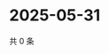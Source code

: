 # 2025-05-31

共 0 条

<!-- BEGIN ZHIHUVIDEO -->
<!-- 最后更新时间 Sat May 31 2025 20:19:24 GMT+0800 (China Standard Time) -->

<!-- END ZHIHUVIDEO -->
